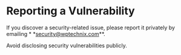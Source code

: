 # Reporting a Vulnerability

If you discover a security-related issue, please report it privately by emailing *
*[security@wptechnix.com](mailto:security@wptechnix.com)**.

Avoid disclosing security vulnerabilities publicly.